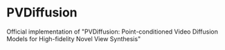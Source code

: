 # PVDiffusion
Official implementation of "PVDiffusion: Point-conditioned Video Diffusion Models for High-fidelity Novel View Synthesis"
